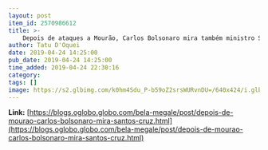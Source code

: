 ```yaml
---
layout: post
item_id: 2570986612
title: >-
    Depois de ataques a Mourão, Carlos Bolsonaro mira também ministro Santos Cruz : Bela Megale
author: Tatu D'Oquei
date: 2019-04-24 14:25:00
pub_date: 2019-04-24 14:25:00
time_added: 2019-04-24 22:30:16
category: 
tags: []
image: https://s2.glbimg.com/k0hm4Sdu_P-b59oZ2srsWURvnDU=/640x424/i.glbimg.com/og/ig/infoglobo1/f/original/2019/04/03/81827725_brasil_-_brasilia_df_-_25-03-2019_-_o_presidente_jair_bolsonaro_e_o_ministro_santos_cru.jpg
---
```


**Link:** [https://blogs.oglobo.globo.com/bela-megale/post/depois-de-mourao-carlos-bolsonaro-mira-santos-cruz.html](https://blogs.oglobo.globo.com/bela-megale/post/depois-de-mourao-carlos-bolsonaro-mira-santos-cruz.html)

